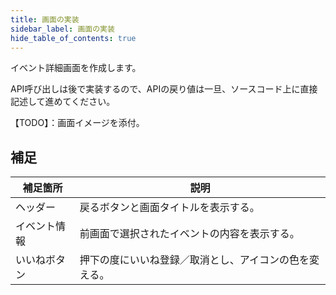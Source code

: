 ```yaml
---
title: 画面の実装
sidebar_label: 画面の実装
hide_table_of_contents: true
---
```


イベント詳細画面を作成します。

API呼び出しは後で実装するので、APIの戻り値は一旦、ソースコード上に直接記述して進めてください。

【TODO】：画面イメージを添付。

## 補足

| 補足箇所 | 説明 |
|--|--|
| ヘッダー | 戻るボタンと画面タイトルを表示する。 |
| イベント情報 | 前画面で選択されたイベントの内容を表示する。 |
| いいねボタン | 押下の度にいいね登録／取消とし、アイコンの色を変える。 |
